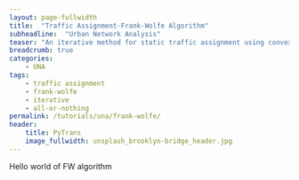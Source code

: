```yaml
---
layout: page-fullwidth
title:  "Traffic Assignment-Frank-Wolfe Algorithm"
subheadline:  "Urban Network Analysis"
teaser: "An iterative method for static traffic assignment using convex combinations method (Frank-Wolfe method)"
breadcrumb: true
categories:
    - UNA
tags:
    - traffic assignment
    - frank-wolfe
    - iterative
    - all-or-nothing
permalink: /tutorials/una/frank-wolfe/
header:
    title: PyTrans
    image_fullwidth: unsplash_brooklyn-bridge_header.jpg
---
```

Hello world of FW algorithm
<!-- <div class="row" style="height: 100%; width: :100%">
    <iframe src="http://nbviewer.jupyter.org/github/PyTrans/Urban-Network-Analysis/blob/master/Urban%20Network%20Analysis_12.Trip%20Assignment%20-%20Frank-Wolfe%20Algorithm.ipynb" frameborder="0" width="100%" height="100%"> </iframe>
</div> -->

<div class="row" style="height: 1500px; width: :100%">
    <embed type="text/html" scr="http://nbviewer.jupyter.org/github/PyTrans/Urban-Network-Analysis/blob/master/Urban%20Network%20Analysis_12.Trip%20Assignment%20-%20Frank-Wolfe%20Algorithm.ipynb" width="100%" height="100%">
    </embed>
</div>